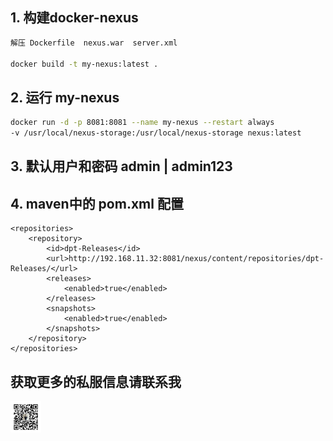 ## 1. 构建docker-nexus
~~~bash
解压 Dockerfile  nexus.war  server.xml

docker build -t my-nexus:latest .  
~~~
## 2. 运行 my-nexus
~~~bash
docker run -d -p 8081:8081 --name my-nexus --restart always 
-v /usr/local/nexus-storage:/usr/local/nexus-storage nexus:latest
~~~
## 3. 默认用户和密码  admin |  admin123

## 4. maven中的 pom.xml 配置

	<repositories>
		<repository>
			<id>dpt-Releases</id>
			<url>http://192.168.11.32:8081/nexus/content/repositories/dpt-Releases/</url>
			<releases>
				<enabled>true</enabled>
			</releases>
			<snapshots>
				<enabled>true</enabled>
			</snapshots>
		</repository>
	</repositories>


## 获取更多的私服信息请联系我
<img src="my.jpg" height="50" width="50"/>
